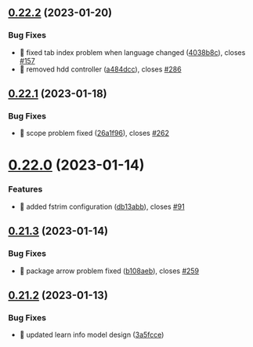 ## [0.22.2](https://github.com/oguzkaganeren/manjaro-starter/compare/v0.22.1...v0.22.2) (2023-01-20)


### Bug Fixes

* 🐛 fixed tab index problem when language changed ([4038b8c](https://github.com/oguzkaganeren/manjaro-starter/commit/4038b8c1b922a9178f8b9755d8c46d3ee2fc385b)), closes [#157](https://github.com/oguzkaganeren/manjaro-starter/issues/157)
* 🐛 removed hdd controller ([a484dcc](https://github.com/oguzkaganeren/manjaro-starter/commit/a484dcc17d7e26869dcd29152334f001d6ac2543)), closes [#286](https://github.com/oguzkaganeren/manjaro-starter/issues/286)



## [0.22.1](https://github.com/oguzkaganeren/manjaro-starter/compare/v0.22.0...v0.22.1) (2023-01-18)


### Bug Fixes

* 🐛 scope problem fixed ([26a1f96](https://github.com/oguzkaganeren/manjaro-starter/commit/26a1f968c708a6186187876a8bdbed1e2b9b118c)), closes [#262](https://github.com/oguzkaganeren/manjaro-starter/issues/262)



# [0.22.0](https://github.com/oguzkaganeren/manjaro-starter/compare/v0.21.3...v0.22.0) (2023-01-14)


### Features

* 🎸 added fstrim configuration ([db13abb](https://github.com/oguzkaganeren/manjaro-starter/commit/db13abbcb1770332a1f76579bbe15f397c0abe84)), closes [#91](https://github.com/oguzkaganeren/manjaro-starter/issues/91)



## [0.21.3](https://github.com/oguzkaganeren/manjaro-starter/compare/v0.21.2...v0.21.3) (2023-01-14)


### Bug Fixes

* 🐛 package arrow problem fixed ([b108aeb](https://github.com/oguzkaganeren/manjaro-starter/commit/b108aebff5e8d665e530e91348b5d4e1a7e690e4)), closes [#259](https://github.com/oguzkaganeren/manjaro-starter/issues/259)



## [0.21.2](https://github.com/oguzkaganeren/manjaro-starter/compare/v0.21.1...v0.21.2) (2023-01-13)


### Bug Fixes

* 🐛 updated learn info model design ([3a5fcce](https://github.com/oguzkaganeren/manjaro-starter/commit/3a5fccef8529266feb6b1b0cb4bea37cfe69aab8))



